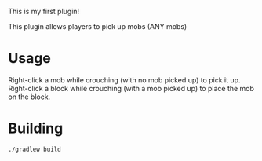 This is my first plugin!

This plugin allows players to pick up mobs (ANY mobs)

<h1>Usage</h1>

Right-click a mob while crouching (with no mob picked up) to pick it up.
Right-click a block while crouching (with a mob picked up) to place the mob on the block.

<h1>Building</h1>

```./gradlew build```

